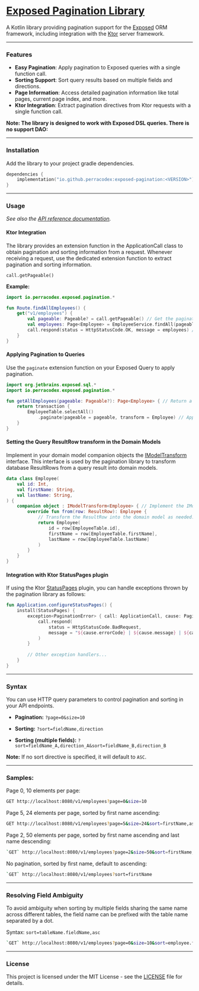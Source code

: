 # [Exposed Pagination Library](https://github.com/perracodex/exposed-pagination)

A Kotlin library providing pagination support for the [Exposed](https://github.com/JetBrains/Exposed) ORM framework,
including integration with the [Ktor](https://ktor.io/) server framework.

---

### Features
- **Easy Pagination**: Apply pagination to Exposed queries with a single function call.
- **Sorting Support**: Sort query results based on multiple fields and directions.
- **Page Information**: Access detailed pagination information like total pages, current page index, and more.
- **Ktor Integration**: Extract pagination directives from Ktor requests with a single function call.

**Note: The library is designed to work with Exposed DSL queries. There is no support DAO:**

---

### Installation
Add the library to your project gradle dependencies.

```kotlin
dependencies {
    implementation("io.github.perracodex:exposed-pagination:<VERSION>")
}
```

---

### Usage

_See also the [API reference documentation](https://www.javadoc.io/doc/io.github.perracodex/exposed-pagination/latest/-exposed-pagination/io.perracodex.exposed.pagination/index.html)._

#### Ktor Integration

The library provides an extension function in the ApplicationCall class to obtain pagination and sorting information from a request.
Whenever receiving a request, use the dedicated extension function to extract pagination and sorting information.

`call.getPageable()`

**Example:**
```kotlin   
import io.perracodex.exposed.pagination.*

fun Route.findAllEmployees() {
    get("v1/employees") {
        val pageable: Pageable? = call.getPageable() // Get the pagination directives, (if any).
        val employees: Page<Employee> = EmployeeService.findAll(pageable)
        call.respond(status = HttpStatusCode.OK, message = employees) // Respond with a Page object.
    }
}
```

#### Applying Pagination to Queries

Use the `paginate` extension function on your Exposed Query to apply pagination.

```kotlin
import org.jetbrains.exposed.sql.*
import io.perracodex.exposed.pagination.*

fun getAllEmployees(pageable: Pageable?): Page<Employee> { // Return a Page object.
    return transaction {
        EmployeeTable.selectAll()
            .paginate(pageable = pageable, transform = Employee) // Apply pagination to the query.
    }
}
```

#### Setting the Query ResultRow transform in the Domain Models

Implement in your domain model companion objects the [IModelTransform](./src/main/kotlin/io/perracodex/exposed/pagination/IModelTransform.kt) interface.
This interface is used by the pagination library to transform database ResultRows from a query result into domain models.

```kotlin
data class Employee(
    val id: Int,
    val firstName: String,
    val lastName: String,
) {
    companion object : IModelTransform<Employee> { // Implement the IModelTransform interface.
        override fun from(row: ResultRow): Employee {
            // Transform the ResultRow into the domain model as needed.
            return Employee(
                id = row[EmployeeTable.id],
                firstName = row[EmployeeTable.firstName],
                lastName = row[EmployeeTable.lastName]
            )
        }
    }
}
```
#### Integration with Ktor StatusPages plugin

If using the Ktor [StatusPages](https://ktor.io/docs/server-status-pages.html) plugin, you can handle exceptions thrown by the pagination library
as follows:

```kotlin
fun Application.configureStatusPages() {
    install(StatusPages) {
        exception<PaginationError> { call: ApplicationCall, cause: PaginationError ->
            call.respond(
                status = HttpStatusCode.BadRequest,
                message = "${cause.errorCode} | ${cause.message} | ${cause.reason ?: ""}"
            )
        }
        
        // Other exception handlers...
    }
}
```

---

### Syntax

You can use HTTP query parameters to control pagination and sorting in your API endpoints.

- **Pagination:** `?page=0&size=10`

- **Sorting:** `?sort=fieldName,direction`

- **Sorting (multiple fields):** `?sort=fieldName_A,direction_A&sort=fieldName_B,direction_B`

**Note:** If no sort directive is specified, it will default to `ASC`.

--- 

### Samples:

Page 0, 10 elements per page:
```bash
GET http://localhost:8080/v1/employees?page=0&size=10
```
Page 5, 24 elements per page, sorted by first name ascending:
```bash
GET http://localhost:8080/v1/employees?page=5&size=24&sort=firstName,asc
```
Page 2, 50 elements per page, sorted by first name ascending and last name descending:
```bash
`GET` http://localhost:8080/v1/employees?page=2&size=50&sort=firstName,asc&sort=lastName,desc
```
No pagination, sorted by first name, default to ascending:
```bash
`GET` http://localhost:8080/v1/employees?sort=firstName
```

---

### Resolving Field Ambiguity

To avoid ambiguity when sorting by multiple fields sharing the same name across different tables,
the field name can be prefixed with the table name separated by a dot.

Syntax: `sort=tableName.fieldName,asc`

```bash
`GET` http://localhost:8080/v1/employees?page=0&size=10&sort=employee.firstName,asc&sort=managers.firstName,desc
```

---

### License
This project is licensed under the MIT License - see the [LICENSE](LICENSE) file for details.
